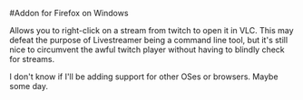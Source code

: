 #Addon for Firefox on Windows

Allows you to right-click on a stream from twitch to open it in VLC. This may defeat the purpose of Livestreamer being a command line tool, but it's still nice to circumvent the awful twitch player without having to blindly check for streams.

I don't know if I'll be adding support for other OSes or browsers. Maybe some day.
